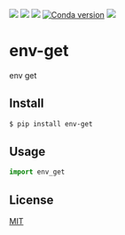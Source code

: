 [![](https://github.com/kaelzhang/python-env-get/actions/workflows/python.yml/badge.svg)](https://github.com/kaelzhang/python-env-get/actions/workflows/python.yml)
[![](https://codecov.io/gh/kaelzhang/python-env-get/branch/master/graph/badge.svg)](https://codecov.io/gh/kaelzhang/python-env-get)
[![](https://img.shields.io/pypi/v/env-get.svg)](https://pypi.org/project/env-get/)
[![Conda version](https://img.shields.io/conda/vn/conda-forge/env-get)](https://anaconda.org/conda-forge/env-get)
[![](https://img.shields.io/pypi/l/env-get.svg)](https://github.com/kaelzhang/python-env-get)

# env-get

env get

## Install

```sh
$ pip install env-get
```

## Usage

```py
import env_get
```

## License

[MIT](LICENSE)
